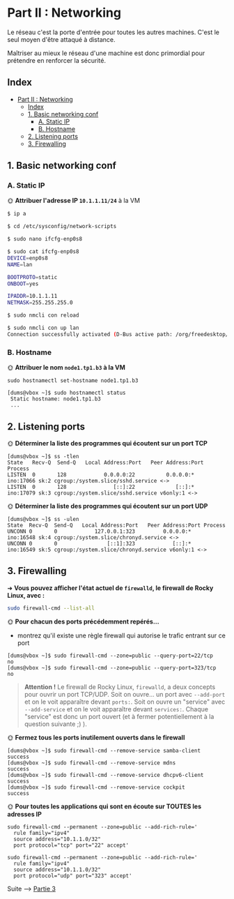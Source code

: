# Part II : Networking

Le réseau c'est la porte d'entrée pour toutes les autres machines. C'est le seul moyen d'être attaqué à distance.

Maîtriser au mieux le réseau d'une machine est donc primordial pour prétendre en renforcer la sécurité.

## Index

- [Part II : Networking](#part-ii--networking)
  - [Index](#index)
  - [1. Basic networking conf](#1-basic-networking-conf)
    - [A. Static IP](#a-static-ip)
    - [B. Hostname](#b-hostname)
  - [2. Listening ports](#2-listening-ports)
  - [3. Firewalling](#3-firewalling)

## 1. Basic networking conf

### A. Static IP

🌞 **Attribuer l'adresse IP `10.1.1.11/24`** à la VM

```bash
$ ip a

$ cd /etc/sysconfig/network-scripts

$ sudo nano ifcfg-enp0s8

$ sudo cat ifcfg-enp0s8
DEVICE=enp0s8
NAME=lan

BOOTPROTO=static
ONBOOT=yes

IPADDR=10.1.1.11
NETMASK=255.255.255.0

$ sudo nmcli con reload

$ sudo nmcli con up lan 
Connection successfully activated (D-Bus active path: /org/freedesktop/NetworkManager/ActiveConnection/6)
```

### B. Hostname

🌞 **Attribuer le nom `node1.tp1.b3` à la VM**

```PS
sudo hostnamectl set-hostname node1.tp1.b3

[dums@vbox ~]$ sudo hostnamectl status
 Static hostname: node1.tp1.b3
 ...
```
## 2. Listening ports

🌞 **Déterminer la liste des programmes qui écoutent sur un port TCP**
```PS
[dums@vbox ~]$ ss -tlen
State   Recv-Q  Send-Q   Local Address:Port   Peer Address:Port  Process
LISTEN  0       128            0.0.0.0:22          0.0.0.0:*      ino:17066 sk:2 cgroup:/system.slice/sshd.service <->
LISTEN  0       128               [::]:22             [::]:*      ino:17079 sk:3 cgroup:/system.slice/sshd.service v6only:1 <->
```

🌞 **Déterminer la liste des programmes qui écoutent sur un port UDP**

```PS
[dums@vbox ~]$ ss -ulen
State  Recv-Q  Send-Q   Local Address:Port   Peer Address:Port Process
UNCONN 0       0            127.0.0.1:323         0.0.0.0:*     ino:16548 sk:4 cgroup:/system.slice/chronyd.service <->
UNCONN 0       0                [::1]:323            [::]:*     ino:16549 sk:5 cgroup:/system.slice/chronyd.service v6only:1 <->
```

## 3. Firewalling

➜ **Vous pouvez afficher l'état actuel de `firewalld`, le firewall de Rocky Linux, avec :**

```bash
sudo firewall-cmd --list-all
```

🌞 **Pour chacun des ports précédemment repérés...**

- montrez qu'il existe une règle firewall qui autorise le trafic entrant sur ce port

```PS
[dums@vbox ~]$ sudo firewall-cmd --zone=public --query-port=22/tcp
no
[dums@vbox ~]$ sudo firewall-cmd --zone=public --query-port=323/tcp
no
```

> **Attention !** Le firewall de Rocky Linux, `firewalld`, a deux concepts pour ouvrir un port TCP/UDP. Soit on ouvre... un port avec `--add-port` et on le voit apparaître devant `ports:`. Soit on ouvre un "service" avec `--add-service` et on le voit apparaître devant `services:`. Chaque "service" est donc un port ouvert (et à fermer potentiellement à la question suivante ;) ).

🌞 **Fermez tous les ports inutilement ouverts dans le firewall**

```PS
[dums@vbox ~]$ sudo firewall-cmd --remove-service samba-client
success
[dums@vbox ~]$ sudo firewall-cmd --remove-service mdns
success
[dums@vbox ~]$ sudo firewall-cmd --remove-service dhcpv6-client
success
[dums@vbox ~]$ sudo firewall-cmd --remove-service cockpit
success
```

🌞 **Pour toutes les applications qui sont en écoute sur TOUTES les adresses IP**

```PS
sudo firewall-cmd --permanent --zone=public --add-rich-rule='
  rule family="ipv4"
  source address="10.1.1.0/32"
  port protocol="tcp" port="22" accept'
```

```PS
sudo firewall-cmd --permanent --zone=public --add-rich-rule='
  rule family="ipv4"
  source address="10.1.1.0/32"
  port protocol="udp" port="323" accept'
```

Suite --> [Partie 3](./part3.md)